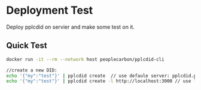 # Deployment Test

Deploy pplcdid on servier and make some test on it.

## Quick Test

```bash
docker run -it --rm --network host peoplecarbon/pplcdid-cli

//create a new DID:
echo '{"my":"test"}' | pplcdid create  // use defaule server: pplcdid.peoplecarbon.org
echo '{"my":"test"}' | pplcdid create -l http://localhost:3000 // use localhost  server
```
